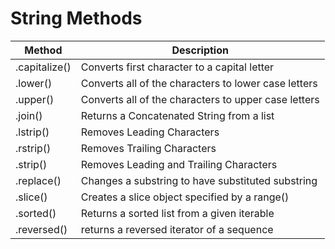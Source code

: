# String Methods


Method | Description
---|---
.capitalize() | Converts first character to a capital letter
.lower() | Converts all of the characters to lower case letters
.upper() | Converts all of the characters to upper case letters
.join() | Returns a Concatenated String from a list
.lstrip() | Removes Leading Characters
.rstrip() | Removes Trailing Characters
.strip() | Removes Leading and Trailing Characters
.replace() | Changes a substring to have substituted substring
.slice() | Creates a slice object specified by a range()
.sorted() | Returns a sorted list from a given iterable
.reversed() | returns a reversed iterator of a sequence
